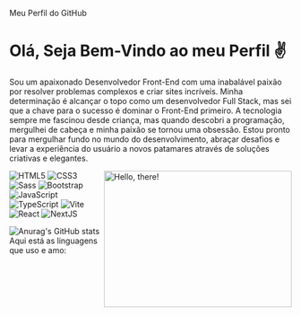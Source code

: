 Meu Perfil do  GitHub

# Olá, Seja Bem-Vindo ao meu Perfil ✌

Sou um apaixonado Desenvolvedor Front-End com uma inabalável paixão por resolver problemas complexos e criar sites incríveis. Minha determinação é alcançar o topo como um desenvolvedor Full Stack, mas sei que a chave para o sucesso é dominar o Front-End primeiro. A tecnologia sempre me fascinou desde criança, mas quando descobri a programação, mergulhei de cabeça e minha paixão se tornou uma obsessão. Estou pronto para mergulhar fundo no mundo do desenvolvimento, abraçar desafios e levar a experiência do usuário a novos patamares através de soluções criativas e elegantes.

<a href="#">
<img src="https://media1.tenor.com/images/a7bd6b94430c1e66148d580209e377c5/tenor.gif?itemid=5043108" title="hello" width="335" height="243" align="right" margin-bottom="100px" alt="Hello, there!">
</a>

![HTML5](https://img.shields.io/badge/-HTML5-232323?style=flat&labelColor=E34F26&logo=html5&logoColor=ffffff)
![CSS3](https://img.shields.io/badge/-CSS3-232323?style=flat&labelColor=1572B6&logo=css3&logoColor=ffffff)
![Sass](https://img.shields.io/badge/-Sass-232323?style=flat&labelColor=CC6699&logo=sass&logoColor=ffffff)
![Bootstrap](https://img.shields.io/badge/-Bootstrap-232323?style=flat&labelColor=7952B3&logo=bootstrap&logoColor=ffffff)
![JavaScript](https://img.shields.io/badge/-JavaScript-232323?style=flat&labelColor=000000&logo=javascript&logoColor=F7DF1E)
![TypeScript](https://img.shields.io/badge/-TypeScript-232323?style=flat&labelColor=000000&logo=typescript&logoColor=3178C6)
![Vite](https://img.shields.io/badge/-Vite-232323?style=flat&labelColor=646CFF&logo=vite&logoColor=ffe330)
![React](https://img.shields.io/badge/-React-232323?style=flat&labelColor=61DAFB&logo=react&logoColor=000000)
![NextJS](https://img.shields.io/badge/-NextJS-232323?style=flat&labelColor=000000&logo=nextdotjs&logoColor=ffffff)



![Anurag's GitHub stats](https://github-readme-stats.vercel.app/api?username=anuraghazra&show_icons=true&theme=tokyonight)
Aqui está as linguagens que uso e amo:
